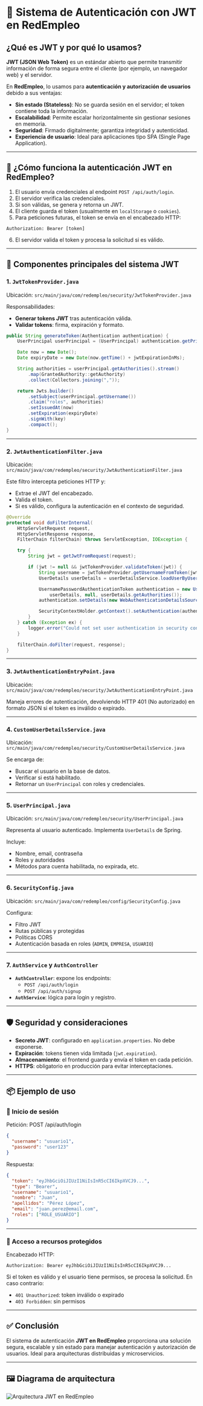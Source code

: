 # 🔐 Sistema de Autenticación con JWT en RedEmpleo

## ¿Qué es JWT y por qué lo usamos?

**JWT (JSON Web Token)** es un estándar abierto que permite transmitir información de forma segura entre el cliente (por ejemplo, un navegador web) y el servidor.

En **RedEmpleo**, lo usamos para **autenticación y autorización de usuarios** debido a sus ventajas:

- **Sin estado (Stateless)**: No se guarda sesión en el servidor; el token contiene toda la información.
- **Escalabilidad**: Permite escalar horizontalmente sin gestionar sesiones en memoria.
- **Seguridad**: Firmado digitalmente; garantiza integridad y autenticidad.
- **Experiencia de usuario**: Ideal para aplicaciones tipo SPA (Single Page Application).

---

## 🔀 ¿Cómo funciona la autenticación JWT en RedEmpleo?

1. El usuario envía credenciales al endpoint `POST /api/auth/login`.
2. El servidor verifica las credenciales.
3. Si son válidas, se genera y retorna un JWT.
4. El cliente guarda el token (usualmente en `localStorage` o `cookies`).
5. Para peticiones futuras, el token se envía en el encabezado HTTP:

```
Authorization: Bearer [token]
```

6. El servidor valida el token y procesa la solicitud si es válido.

---

## 🧹 Componentes principales del sistema JWT

### 1. `JwtTokenProvider.java`

Ubicación: `src/main/java/com/redempleo/security/JwtTokenProvider.java`

Responsabilidades:

- **Generar tokens JWT** tras autenticación válida.
- **Validar tokens**: firma, expiración y formato.

```java
public String generateToken(Authentication authentication) {
    UserPrincipal userPrincipal = (UserPrincipal) authentication.getPrincipal();

    Date now = new Date();
    Date expiryDate = new Date(now.getTime() + jwtExpirationInMs);

    String authorities = userPrincipal.getAuthorities().stream()
        .map(GrantedAuthority::getAuthority)
        .collect(Collectors.joining(","));

    return Jwts.builder()
        .setSubject(userPrincipal.getUsername())
        .claim("roles", authorities)
        .setIssuedAt(now)
        .setExpiration(expiryDate)
        .signWith(key)
        .compact();
}
```

---

### 2. `JwtAuthenticationFilter.java`

Ubicación: `src/main/java/com/redempleo/security/JwtAuthenticationFilter.java`

Este filtro intercepta peticiones HTTP y:

- Extrae el JWT del encabezado.
- Valida el token.
- Si es válido, configura la autenticación en el contexto de seguridad.

```java
@Override
protected void doFilterInternal(
    HttpServletRequest request,
    HttpServletResponse response,
    FilterChain filterChain) throws ServletException, IOException {

    try {
        String jwt = getJwtFromRequest(request);

        if (jwt != null && jwtTokenProvider.validateToken(jwt)) {
            String username = jwtTokenProvider.getUsernameFromToken(jwt);
            UserDetails userDetails = userDetailsService.loadUserByUsername(username);

            UsernamePasswordAuthenticationToken authentication = new UsernamePasswordAuthenticationToken(
                userDetails, null, userDetails.getAuthorities());
            authentication.setDetails(new WebAuthenticationDetailsSource().buildDetails(request));

            SecurityContextHolder.getContext().setAuthentication(authentication);
        }
    } catch (Exception ex) {
        logger.error("Could not set user authentication in security context", ex);
    }

    filterChain.doFilter(request, response);
}
```

---

### 3. `JwtAuthenticationEntryPoint.java`

Ubicación: `src/main/java/com/redempleo/security/JwtAuthenticationEntryPoint.java`

Maneja errores de autenticación, devolviendo HTTP 401 (No autorizado) en formato JSON si el token es inválido o expirado.

---

### 4. `CustomUserDetailsService.java`

Ubicación: `src/main/java/com/redempleo/security/CustomUserDetailsService.java`

Se encarga de:

- Buscar el usuario en la base de datos.
- Verificar si está habilitado.
- Retornar un `UserPrincipal` con roles y credenciales.

---

### 5. `UserPrincipal.java`

Ubicación: `src/main/java/com/redempleo/security/UserPrincipal.java`

Representa al usuario autenticado. Implementa `UserDetails` de Spring.

Incluye:

- Nombre, email, contraseña
- Roles y autoridades
- Métodos para cuenta habilitada, no expirada, etc.

---

### 6. `SecurityConfig.java`

Ubicación: `src/main/java/com/redempleo/config/SecurityConfig.java`

Configura:

- Filtro JWT
- Rutas públicas y protegidas
- Políticas CORS
- Autenticación basada en roles (`ADMIN`, `EMPRESA`, `USUARIO`)

---

### 7. `AuthService` y `AuthController`

- **`AuthController`**: expone los endpoints:
    - `POST /api/auth/login`
    - `POST /api/auth/signup`
- **`AuthService`**: lógica para login y registro.

---

## 🛡️ Seguridad y consideraciones

- **Secreto JWT**: configurado en `application.properties`. No debe exponerse.
- **Expiración**: tokens tienen vida limitada (`jwt.expiration`).
- **Almacenamiento**: el frontend guarda y envía el token en cada petición.
- **HTTPS**: obligatorio en producción para evitar interceptaciones.

---

## 📦 Ejemplo de uso

### 🔑 Inicio de sesión

Petición:
POST /api/auth/login
```json
{
  "username": "usuario1",
  "password": "user123"
}
```

Respuesta:

```json
{
  "token": "eyJhbGciOiJIUzI1NiIsInR5cCI6IkpXVCJ9...",
  "type": "Bearer",
  "username": "usuario1",
  "nombre": "Juan",
  "apellidos": "Pérez López",
  "email": "juan.perez@email.com",
  "roles": ["ROLE_USUARIO"]
}
```

---

### 🔐 Acceso a recursos protegidos

Encabezado HTTP:

```
Authorization: Bearer eyJhbGciOiJIUzI1NiIsInR5cCI6IkpXVCJ9...
```

Si el token es válido y el usuario tiene permisos, se procesa la solicitud. En caso contrario:

- `401 Unauthorized`: token inválido o expirado
- `403 Forbidden`: sin permisos

---

## ✅ Conclusión

El sistema de autenticación **JWT en RedEmpleo** proporciona una solución segura, escalable y sin estado para manejar autenticación y autorización de usuarios. Ideal para arquitecturas distribuidas y microservicios.

---

## 🖼️ Diagrama de arquitectura

![Arquitectura JWT en RedEmpleo](grafico.png)
<!-- Reemplaza "grafico.png" con la URL o ruta relativa de la imagen -->

